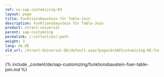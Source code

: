 ```yaml
---
ref: xu-sap-customizing-03
layout: page
title: Funktionsbaustein für Table-Join
description: Funktionsbaustein für Table-Join
product: xtract-universal
parent: sap-customzing
permalink: /:collection/:path
weight: 3
lang: de_DE
old_url: /Xtract-Universal-DE/default.aspx?pageid=SAPCustomizing-DE:funktionsbaustein-fuer-table-join	
---
```


{% include _content/de/sap-customizing/funktionsbaustein-fuer-table-join.md  %}
